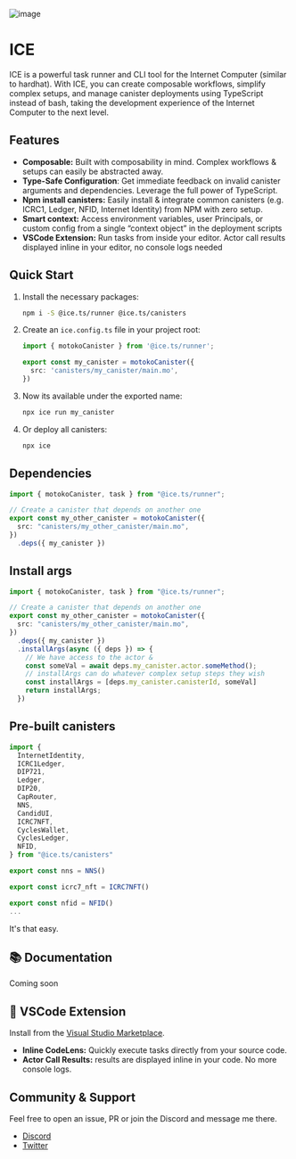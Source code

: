 ![image](https://github.com/user-attachments/assets/90c9aaeb-8421-4595-bd29-89b046636dda)


# ICE

ICE is a powerful task runner and CLI tool for the Internet Computer (similar to hardhat). With ICE, you can create composable workflows, simplify complex setups, and manage canister deployments using TypeScript instead of bash, taking the development experience of the Internet Computer to the next level.

## Features

- **Composable:** Built with composability in mind. Complex workflows & setups can easily be abstracted away.
- **Type-Safe Configuration**: Get immediate feedback on invalid canister arguments and dependencies. Leverage the full power of TypeScript.
- **Npm install canisters:** Easily install & integrate common canisters (e.g. ICRC1, Ledger, NFID, Internet Identity) from NPM with zero setup.
- **Smart context:** Access environment variables, user Principals, or custom config from a single “context object” in the deployment scripts
- **VSCode Extension:** Run tasks from inside your editor. Actor call results displayed inline in your editor, no console logs needed

## Quick Start

1. Install the necessary packages:
   ```bash
   npm i -S @ice.ts/runner @ice.ts/canisters
   ```

2. Create an `ice.config.ts` file in your project root:
   ```typescript
   import { motokoCanister } from '@ice.ts/runner';

   export const my_canister = motokoCanister({
     src: 'canisters/my_canister/main.mo',
   })
   ```

3. Now its available under the exported name:
   ```bash
   npx ice run my_canister
   ```

4. Or deploy all canisters:
   ```bash
   npx ice
   ```


## Dependencies

```typescript
import { motokoCanister, task } from "@ice.ts/runner";

// Create a canister that depends on another one
export const my_other_canister = motokoCanister({
  src: "canisters/my_other_canister/main.mo",
})
  .deps({ my_canister })
```

## Install args

```typescript
import { motokoCanister, task } from "@ice.ts/runner";

// Create a canister that depends on another one
export const my_other_canister = motokoCanister({
  src: "canisters/my_other_canister/main.mo",
})
  .deps({ my_canister })
  .installArgs(async ({ deps }) => {
    // We have access to the actor & 
    const someVal = await deps.my_canister.actor.someMethod();
    // installArgs can do whatever complex setup steps they wish
    const installArgs = [deps.my_canister.canisterId, someVal]
    return installArgs;
  })
```

## Pre-built canisters

```typescript
import {
  InternetIdentity,
  ICRC1Ledger,
  DIP721,
  Ledger,
  DIP20,
  CapRouter,
  NNS,
  CandidUI,
  ICRC7NFT,
  CyclesWallet,
  CyclesLedger,
  NFID,
} from "@ice.ts/canisters"

export const nns = NNS()

export const icrc7_nft = ICRC7NFT()

export const nfid = NFID()
...
```
It's that easy.

## 📚 Documentation

Coming soon

## 🔌 VSCode Extension

Install from the [Visual Studio Marketplace](https://marketplace.visualstudio.com/items?itemName=MioQuispe.vscode-ice-extension).


- **Inline CodeLens:** Quickly execute tasks directly from your source code.
- **Actor Call Results:** results are displayed inline in your code. No more console logs.

## Community & Support

Feel free to open an issue, PR or join the Discord and message me there.

- [Discord](https://discord.gg/SdeC8PF69M)
- [Twitter](https://twitter.com/antimaximal)
